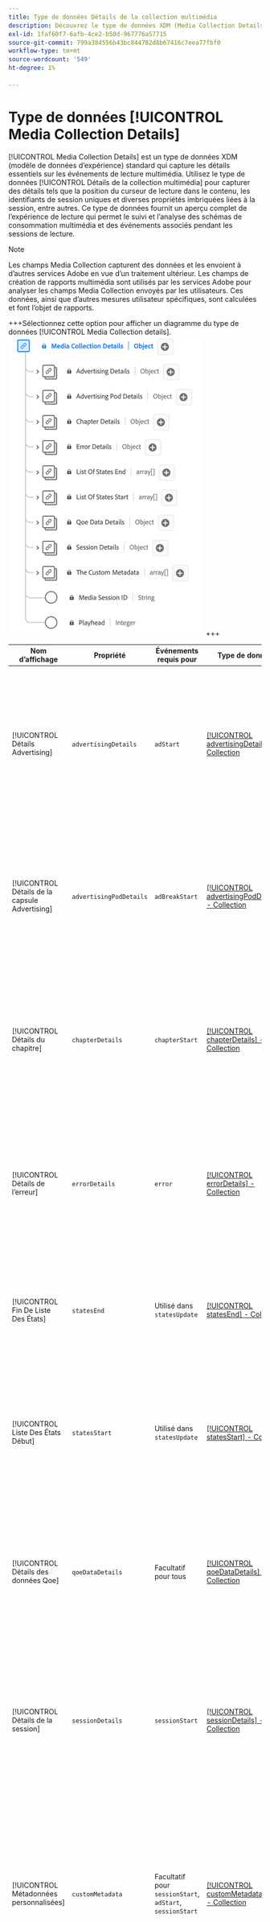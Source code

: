 ```yaml
---
title: Type de données Détails de la collection multimédia
description: Découvrez le type de données XDM (Media Collection Details Experience Data Model).
exl-id: 1faf60f7-6afb-4ce2-b50d-967776a57715
source-git-commit: 799a384556b43bc844782d8b67416c7eea77fbf0
workflow-type: tm+mt
source-wordcount: '549'
ht-degree: 1%

---
```


# Type de données [!UICONTROL Media Collection Details]

[!UICONTROL Media Collection Details] est un type de données XDM (modèle de données d’expérience) standard qui capture les détails essentiels sur les événements de lecture multimédia. Utilisez le type de données [!UICONTROL Détails de la collection multimédia] pour capturer des détails tels que la position du curseur de lecture dans le contenu, les identifiants de session uniques et diverses propriétés imbriquées liées à la session, entre autres. Ce type de données fournit un aperçu complet de l’expérience de lecture qui permet le suivi et l’analyse des schémas de consommation multimédia et des événements associés pendant les sessions de lecture.

>[!NOTE]
>
>Les champs Media Collection capturent des données et les envoient à d’autres services Adobe en vue d’un traitement ultérieur. Les champs de création de rapports multimédia sont utilisés par les services Adobe pour analyser les champs Media Collection envoyés par les utilisateurs. Ces données, ainsi que d’autres mesures utilisateur spécifiques, sont calculées et font l’objet de rapports.

+++Sélectionnez cette option pour afficher un diagramme du type de données [!UICONTROL Media Collection details].
![ Diagramme du type de données [!UICONTROL Media Collection details information].](../images/data-types/media-collection-details.png)
+++

| Nom d’affichage | Propriété | Événements requis pour | Type de données | Description |
| ------------------------------------ | ----------------------- | ---------------------------------------------------------- | --------- | ----------- |
| [!UICONTROL Détails Advertising] | `advertisingDetails` | `adStart` | [[!UICONTROL advertisingDetails] - Collection](./advertising-details-collection.md) | Advertising Détails se rapporte à des informations spécifiques relatives aux activités publicitaires au cours de l’événement d’expérience. Cela inclut les métadonnées de publicité, les détails de ciblage et les mesures de performances. |
| [!UICONTROL Détails de la capsule Advertising] | `advertisingPodDetails` | `adBreakStart` | [[!UICONTROL advertisingPodDetails] - Collection](./advertising-pod-details-collection.md) | Les détails de la capsule Advertising contiennent des informations sur les capsules publicitaires dans l’événement d’expérience. Il fournit des informations sur la séquence publicitaire, le contenu et les mesures d’engagement. |
| [!UICONTROL Détails du chapitre] | `chapterDetails` | `chapterStart` | [[!UICONTROL chapterDetails] - Collection](./chapter-details-collection.md) | Les détails du chapitre capturent les données liées aux chapitres ou aux parties segmentées du contenu. Il fournit des informations sur les marqueurs de chapitre, les chronologies et les métadonnées associées. |
| [!UICONTROL Détails de l’erreur] | `errorDetails` | `error` | [[!UICONTROL errorDetails] - Collection](./error-details-collection.md) | Les détails de l’erreur contiennent des informations relatives aux erreurs survenues pendant l’événement d’expérience. Cela inclut les codes d’erreur, les descriptions, les horodatages et les données contextuelles pertinentes. |
| [!UICONTROL Fin De Liste Des États] | `statesEnd` | Utilisé dans `statesUpdate` | [[!UICONTROL statesEnd] - Collection](./list-of-states-end-collection.md) | La fin des états fournit un tableau qui répertorie les états à la fin de l’événement d’expérience. Il contient des détails sur les états de lecture finaux ou l’état du contenu. |
| [!UICONTROL Liste Des États Début] | `statesStart` | Utilisé dans `statesUpdate` | [[!UICONTROL statesStart] - Collection](./list-of-states-start-collection.md) | La section Début des états fournit un tableau qui répertorie les états au début de l’événement d’expérience. Il contient des données relatives à la lecture, aux actions de l’utilisateur ou aux détails du contenu. |
| [!UICONTROL Détails des données Qoe] | `qoeDataDetails` | Facultatif pour tous | [[!UICONTROL qoeDataDetails] - Collection](./qoe-data-details-collection.md) | Les détails de la qualité de l’expérience capturent des mesures liées aux performances et des données d’expérience utilisateur. Il fournit des informations sur la qualité, la réactivité et les interactions utilisateur. |
| [!UICONTROL Détails de la session] | `sessionDetails` | `sessionStart` | [[!UICONTROL sessionDetails] - Collection](./session-details-collection.md) | Les détails de la session englobent des informations complètes associées à l’événement d’expérience, et offrent des informations sur les interactions utilisateur, la durée et les données contextuelles pertinentes pour la session de lecture. |
| [!UICONTROL Métadonnées personnalisées] | `customMetadata` | Facultatif pour `sessionStart`, `adStart`, `sessionStart` | [[!UICONTROL customMetadataDetails] - Collection](./custom-metadata-details-collection.md) | Les métadonnées personnalisées contiennent des métadonnées définies par l’utilisateur ou des métadonnées supplémentaires associées à l’événement d’expérience. Ces métadonnées permettent d’inclure des données personnalisées ou spécifiques dans le contexte de l’événement. |
| [!UICONTROL ID de session multimédia] | `sessionID` | Tous les événements **à l&#39;exception de** `sessionStart` et le contenu téléchargé. | Chaîne | L’ID de session multimédia identifie de manière unique une instance d’un flux de contenu au cours d’une session de lecture individuelle. Il sert d’identifiant distinct pour le suivi et la gestion de l’expérience de lecture spécifique associée à un utilisateur ou une visionneuse.<br><em>Remarque : <em>`sessionId` est envoyé sur tous les événements, à l’exception de `sessionStart` et de tous les événements téléchargés. |
| [!UICONTROL Playhead] | `playhead` | Tous les événements | Entier | Le curseur de lecture représente la position de lecture actuelle dans le contenu multimédia. Pour le contenu en direct, il indique la seconde de la journée en cours (0 &lt;= playhead &lt; 86400). Pour le contenu enregistré, il reflète la seconde actuelle de la durée du contenu (0 &lt;= curseur de lecture &lt; longueur du contenu). |

{style="table-layout:auto"}
